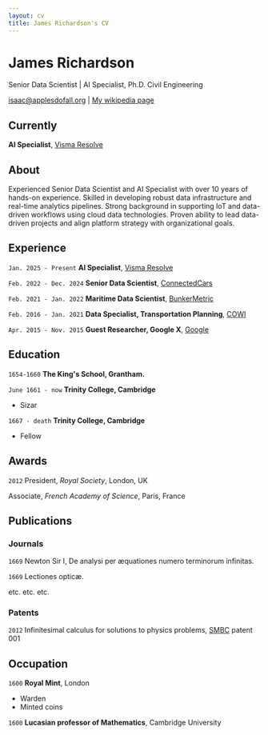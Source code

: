 ```yaml
---
layout: cv
title: James Richardson's CV
---
```

# James Richardson
Senior Data Scientist | AI Specialist, Ph.D. Civil Engineering

<div id="webaddress">
<a href="isaac@applesdofall.org">isaac@applesdofall.org</a>
| <a href="http://en.wikipedia.org/wiki/Isaac_Newton">My wikipedia page</a>
</div>


## Currently

__AI Specialist__, <a href="https://resolve.visma.com/">Visma Resolve</a>

## About

Experienced Senior Data Scientist and AI Specialist with over 10 years of hands-on experience. Skilled in developing robust data
infrastructure and real-time analytics pipelines. Strong background in supporting IoT and data-driven workflows
using cloud data technologies. Proven ability to lead data-driven projects and align platform strategy with organizational goals.

## Experience

`Jan. 2025 - Present`
__AI Specialist__, <a href="https://resolve.visma.com/">Visma Resolve</a>

`Feb. 2022 - Dec. 2024`
__Senior Data Scientist__, <a href="https://connectedcars.io">ConnectedCars</a>

`Feb. 2021 - Jan. 2022`
__Maritime Data Scientist__, <a href="https://thehub.io/startups/bunkermetric">BunkerMetric</a>

`Feb. 2016 - Jan. 2021`
__Data Specialist, Transportation Planning__, <a href="https://cowi.com">COWI</a>

`Apr. 2015 - Nov. 2015`
__Guest Researcher, Google X__, <a href="https://google.com">Google</a>

## Education

`1654-1660`
__The King's School, Grantham.__

`June 1661 - now`
__Trinity College, Cambridge__

- Sizar

`1667 - death`
__Trinity College, Cambridge__

- Fellow



## Awards

`2012`
President, *Royal Society*, London, UK

Associate, *French Academy of Science*, Paris, France



## Publications

<!-- A list is also available [online](http://scholar.google.co.uk/citations?user=LTOTl0YAAAAJ) -->

### Journals

`1669`
Newton Sir I, De analysi per æquationes numero terminorum infinitas. 

`1669`
Lectiones opticæ.

etc. etc. etc.

### Patents

`2012`
Infinitesimal calculus for solutions to physics problems, [SMBC](http://www.techdirt.com/articles/20121011/09312820678/if-patents-had-been-around-time-newton.shtml) patent 001


## Occupation

`1600`
__Royal Mint__, London

- Warden
- Minted coins

`1600`
__Lucasian professor of Mathematics__, Cambridge University



<!-- ### Footer

Last updated: May 2013 -->


